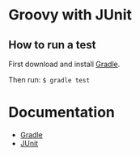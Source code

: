 # Groovy with JUnit

## How to run a test
First download and install [Gradle](http://www.gradle.org/downloads).

Then run:
`$ gradle test`

# Documentation
* [Gradle](http://www.gradle.org/documentation)
* [JUnit](http://junit.sourceforge.net/)
